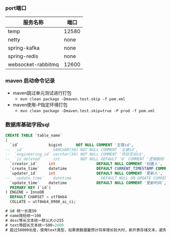 ### port端口

| 服务名称               | 端口    |
|--------------------|-------|
| temp               | 12580 |
| netty              | none  |
| spring-kafka       | none  |
| spring-redis       | none  |
| websocket-rabbitmq | 12600 |

### maven 启动命令记录

- maven跳过单元测试进行打包
    - `mvn clean package -Dmaven.test.skip -f pom.xml`
- maven使用-P指定环境打包
    - `mvn clean package -Dmaven.test.skip=true -P prod -f pom.xml`

### 数据库基础字段sql

```sql
CREATE TABLE `table_name`
(
  `id`             bigint      NOT NULL COMMENT '主键id',
--  `id`             VARCHAR(50) NOT NULL COMMENT '主键id',
--  `engineering_id` varchar(50) NOT NULL COMMENT '项目空间id',
--  `is_deleted`     int         NOT NULL DEFAULT '0' COMMENT '逻辑删除（0：未删除；1：已删除）',
  `creator_id`     int                  DEFAULT NULL COMMENT '创建人',
  `create_time`    datetime             DEFAULT CURRENT_TIMESTAMP COMMENT '创建时间',
  `updater_id`     int                  DEFAULT NULL COMMENT '更新人',
--  `update_time`    datetime             DEFAULT NULL ON UPDATE CURRENT_TIMESTAMP COMMENT '更新时间',
  `update_time`    datetime             DEFAULT NULL COMMENT '更新时间',
  PRIMARY KEY (`id`)
) ENGINE = InnoDB
  DEFAULT CHARSET = utf8mb4
  COLLATE = utf8mb4_0900_ai_ci;

# id 统一长度50
# name简短统一100
# desc等长文本统一默认大小255
# text等超长文本统一500~2000
# 超过50000长度，使用text类型，如果表数据量预计将来增长较大时，新开表存储文本，避免影响查询效率
```